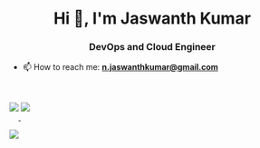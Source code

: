 <h1 align="center">Hi 👋, I'm Jaswanth Kumar</h1>
<h3 align="center">DevOps and Cloud Engineer </h3>

- 📫 How to reach me: **n.jaswanthkumar@gmail.com**


<p>
  <br></br>
<a href="https://github.com/jaswanthnasa" target="_blank">
<img src=https://img.shields.io/badge/GitHub-100000?style=for-the-badge&logo=github&logoColor=white style="margin-bottom: 15px; height: auto; width: auto;" />
</a>

<a href="https://www.linkedin.com/in/jaswanth-kumar-82442752/" target="_blank">
<img src=https://img.shields.io/badge/linkedin-%231E77B5.svg?&style=for-the-badge&logo=linkedin&logoColor=white style="margin-bottom: 15px; height: auto; width: auto;" />
</a>
</p>

<a href="https://www.youtube.com/channel/UCd1-0aQmEDA_-7xH7yp9MzQ" target="_blank">
<img src=https://img.shields.io/badge/Youtube-%231E77B5.svg?&style=for-the-badge&logo=Youtube&logoColor=white style="margin-bottom: 15px; height: auto; width: auto;" />
</a>
</p>

